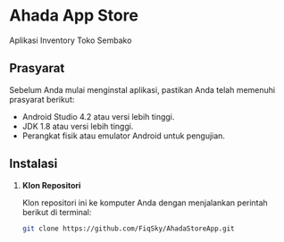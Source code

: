 # Ahada App Store

Aplikasi Inventory Toko Sembako

## Prasyarat

Sebelum Anda mulai menginstal aplikasi, pastikan Anda telah memenuhi prasyarat berikut:

- Android Studio 4.2 atau versi lebih tinggi.
- JDK 1.8 atau versi lebih tinggi.
- Perangkat fisik atau emulator Android untuk pengujian.

## Instalasi

1. **Klon Repositori**

   Klon repositori ini ke komputer Anda dengan menjalankan perintah berikut di terminal:

   ```bash
   git clone https://github.com/FiqSky/AhadaStoreApp.git

